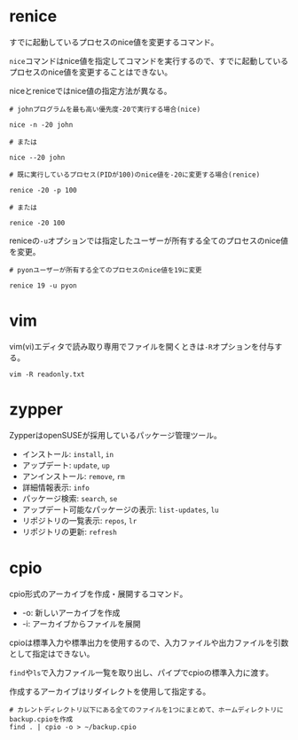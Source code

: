# renice

すでに起動しているプロセスのnice値を変更するコマンド。

`nice`コマンドはnice値を指定してコマンドを実行するので、すでに起動しているプロセスのnice値を変更することはできない。

niceとreniceではnice値の指定方法が異なる。

```
# johnプログラムを最も高い優先度-20で実行する場合(nice)

nice -n -20 john

# または

nice --20 john

# 既に実行しているプロセス(PIDが100)のnice値を-20に変更する場合(renice)

renice -20 -p 100

# または

renice -20 100
```

reniceの`-u`オプションでは指定したユーザーが所有する全てのプロセスのnice値を変更。

```
# pyonユーザーが所有する全てのプロセスのnice値を19に変更

renice 19 -u pyon
```

# vim

vim(vi)エディタで読み取り専用でファイルを開くときは`-R`オプションを付与する。

```
vim -R readonly.txt
```

# zypper

ZypperはopenSUSEが採用しているパッケージ管理ツール。

- インストール: `install`, `in`
- アップデート: `update`, `up`
- アンインストール: `remove`, `rm`
- 詳細情報表示: `info`
- パッケージ検索: `search`, `se`
- アップデート可能なパッケージの表示: `list-updates`, `lu`
- リポジトリの一覧表示: `repos`, `lr`
- リポジトリの更新: `refresh`

# cpio

cpio形式のアーカイブを作成・展開するコマンド。

- -o: 新しいアーカイブを作成
- -i: アーカイブからファイルを展開

cpioは標準入力や標準出力を使用するので、入力ファイルや出力ファイルを引数として指定はできない。

`find`や`ls`で入力ファイル一覧を取り出し、パイプでcpioの標準入力に渡す。

作成するアーカイブはリダイレクトを使用して指定する。

```
# カレントディレクトリ以下にある全てのファイルを1つにまとめて、ホームディレクトリにbackup.cpioを作成
find . | cpio -o > ~/backup.cpio
```

